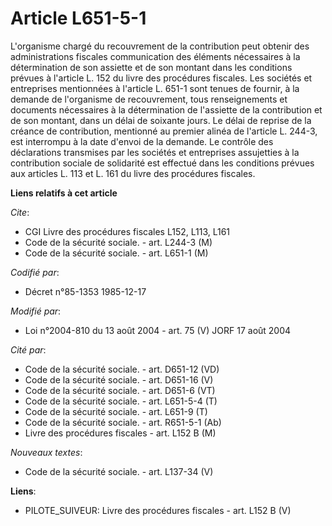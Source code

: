 # Article L651-5-1

L'organisme chargé du recouvrement de la contribution peut obtenir des administrations fiscales communication des éléments
nécessaires à la détermination de son assiette et de son montant dans les conditions prévues à l'article L. 152 du livre des
procédures fiscales. Les sociétés et entreprises mentionnées à l'article L. 651-1 sont tenues de fournir, à la demande de
l'organisme de recouvrement, tous renseignements et documents nécessaires à la détermination de l'assiette de la contribution
et de son montant, dans un délai de soixante jours. Le délai de reprise de la créance de contribution, mentionné au premier
alinéa de l'article L. 244-3, est interrompu à la date d'envoi de la demande. Le contrôle des déclarations transmises par les
sociétés et entreprises assujetties à la contribution sociale de solidarité est effectué dans les conditions prévues aux
articles L. 113 et L. 161 du livre des procédures fiscales.

**Liens relatifs à cet article**

_Cite_:

  - CGI Livre des procédures fiscales L152, L113, L161
  - Code de la sécurité sociale. - art. L244-3 (M)
  - Code de la sécurité sociale. - art. L651-1 (M)

_Codifié par_:

  - Décret n°85-1353 1985-12-17

_Modifié par_:

  - Loi n°2004-810 du 13 août 2004 - art. 75 (V) JORF 17 août 2004

_Cité par_:

  - Code de la sécurité sociale. - art. D651-12 (VD)
  - Code de la sécurité sociale. - art. D651-16 (V)
  - Code de la sécurité sociale. - art. D651-6 (VT)
  - Code de la sécurité sociale. - art. L651-5-4 (T)
  - Code de la sécurité sociale. - art. L651-9 (T)
  - Code de la sécurité sociale. - art. R651-5-1 (Ab)
  - Livre des procédures fiscales - art. L152 B (M)

_Nouveaux textes_:

  - Code de la sécurité sociale. - art. L137-34 (V)

**Liens**:

  - PILOTE_SUIVEUR: Livre des procédures fiscales - art. L152 B (V)
